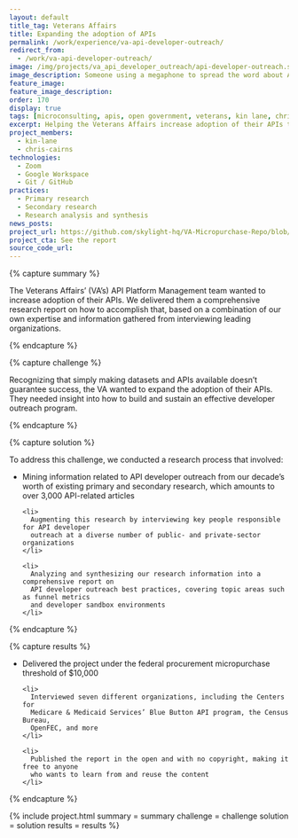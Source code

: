 ```yaml
---
layout: default
title_tag: Veterans Affairs
title: Expanding the adoption of APIs
permalink: /work/experience/va-api-developer-outreach/
redirect_from:
  - /work/va-api-developer-outreach/
image: /img/projects/va_api_developer_outreach/api-developer-outreach.svg
image_description: Someone using a megaphone to spread the word about APIs.
feature_image:
feature_image_description:
order: 170
display: true
tags: [microconsulting, apis, open government, veterans, kin lane, chris cairns]
excerpt: Helping the Veterans Affairs increase adoption of their APIs through insight into current best practices for API developer outreach.
project_members:
  - kin-lane
  - chris-cairns
technologies:
  - Zoom
  - Google Workspace
  - Git / GitHub
practices:
  - Primary research
  - Secondary research
  - Research analysis and synthesis
news_posts:
project_url: https://github.com/skylight-hq/VA-Micropurchase-Repo/blob/master/2018-07-05_Developer_Outreach/Deliverables/Skylight/skylight_api_developer_outreach_writeup.md
project_cta: See the report
source_code_url:
---
```


{% capture summary %}
  <p>
    The Veterans Affairs’ (VA’s) API Platform Management team wanted to increase
    adoption of their APIs. We delivered them a comprehensive research report
    on how to accomplish that, based on a combination of our own expertise and
    information gathered from interviewing leading organizations.
  </p>
{% endcapture %}

{% capture challenge %}
  <p>
    Recognizing that simply making datasets and APIs available doesn’t guarantee
    success, the VA wanted to expand the adoption of their APIs. They needed
    insight into how to build and sustain an effective developer outreach program.
  </p>
{% endcapture %}

{% capture solution %}
  <p>
    To address this challenge, we conducted a research process that involved:
  </p>

  <ul>
    <li>
      Mining information related to API developer outreach from our decade’s worth of
      existing primary and secondary research, which amounts to over 3,000 API-related articles
    </li>

    <li>
      Augmenting this research by interviewing key people responsible for API developer
      outreach at a diverse number of public- and private-sector organizations
    </li>

    <li>
      Analyzing and synthesizing our research information into a comprehensive report on
      API developer outreach best practices, covering topic areas such as funnel metrics
      and developer sandbox environments
    </li>
  </ul>
{% endcapture %}

{% capture results %}
  <ul>
    <li>
      Delivered the project under the federal procurement micropurchase threshold of $10,000
    </li>

    <li>
      Interviewed seven different organizations, including the Centers for
      Medicare & Medicaid Services’ Blue Button API program, the Census Bureau,
      OpenFEC, and more
    </li>

    <li>
      Published the report in the open and with no copyright, making it free to anyone
      who wants to learn from and reuse the content
    </li>
  </ul>
{% endcapture %}

{% include project.html
  summary = summary
  challenge = challenge
  solution = solution
  results = results
%}
